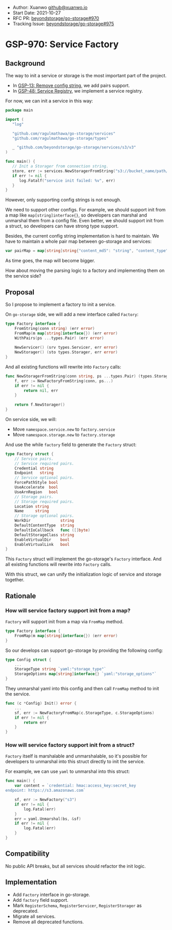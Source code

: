 - Author: Xuanwo <github@xuanwo.io>
- Start Date: 2021-10-27
- RFC PR:
  [beyondstorage/go-storage#970](https://github.com/beyondstorage/go-storage/issues/970)
- Tracking Issue:
  [beyondstorage/go-storage#975](https://github.com/beyondstorage/go-storage/issues/975)

# GSP-970: Service Factory

## Background

The way to init a service or storage is the most important part of the project.

- In [GSP-13: Remove config string](./13-remove-config-string.md), we add pairs
  support.
- In [GSP-48: Service Registry](./48-service-registry.md), we implement a
  service registry.

For now, we can init a service in this way:

```go
package main

import (
   "log"

   "github.com/ragulmathawa/go-storage/services"
   "github.com/ragulmathawa/go-storage/types"

   _ "github.com/beyondstorage/go-storage/services/s3/v3"
)

func main() {
   // Init a Storager from connection string. 
   store, err := services.NewStoragerFromString("s3://bucket_name/path/to/workdir")
   if err != nil {
      log.Fatalf("service init failed: %v", err)
   }
}
```

However, only supporting config strings is not enough.

We need to support other configs. For example, we should support init from a map
like `map[string]interface{}`, so developers can marshal and unmarshal them from
a config file. Even better, we should support init from a struct, so developers
can have strong type support.

Besides, the current config string implementation is hard to maintain. We have
to maintain a whole pair map between go-storage and services:

```go
var pairMap = map[string]string{"content_md5": "string", "content_type": "string", "context": "context.Context", "continuation_token": "string", "credential": "string", "default_content_type": "string", "default_io_callback": "func([]byte)", "default_service_pairs": "DefaultServicePairs", "default_storage_class": "string", "default_storage_pairs": "DefaultStoragePairs", "disable_100_continue": "bool", "enable_virtual_dir": "bool", "enable_virtual_link": "bool", "endpoint": "string", "excepted_bucket_owner": "string", "expire": "time.Duration", "force_path_style": "bool", "http_client_options": "*httpclient.Options", "interceptor": "Interceptor", "io_callback": "func([]byte)", "list_mode": "ListMode", "location": "string", "multipart_id": "string", "name": "string", "object_mode": "ObjectMode", "offset": "int64", "server_side_encryption": "string", "server_side_encryption_aws_kms_key_id": "string", "server_side_encryption_bucket_key_enabled": "bool", "server_side_encryption_context": "string", "server_side_encryption_customer_algorithm": "string", "server_side_encryption_customer_key": "[]byte", "service_features": "ServiceFeatures", "size": "int64", "storage_class": "string", "storage_features": "StorageFeatures", "use_accelerate": "bool", "use_arn_region": "bool", "work_dir": "string"}
```

As time goes, the map will become bigger.

How about moving the parsing logic to a factory and implementing them on the
service side?

## Proposal

So I propose to implement a factory to init a service.

On `go-storage` side, we will add a new interface called `Factory`:

```go
type Factory interface {
    FromString(conn string) (err error)
    FromMap(m map[string]interface{}) (err error)
    WithPairs(ps ...types.Pair) (err error)
    
    NewServicer() (srv types.Servicer, err error)
    NewStorager() (sto types.Storager, err error)
}
```

And all existing functions will rewrite into `Factory` calls:

```go
func NewStoragerFromString(conn string, ps ...types.Pair) (types.Storager, error) {
    f, err := NewFactoryFromString(conn, ps...)
    if err != nil {
        return nil, err
    }
    
    return f.NewStorager()
}
```

On service side, we will:

- Move `namespace.service.new` to `factory.service`
- Move `namespace.storage.new` to `factory.storage`

And use the while `factory` field to generate the `Factory` struct:

```go
type Factory struct {
    // Service pairs.
    // Service required pairs.
    Credential string
    Endpoint   string
    // Service optional pairs.
    ForcePathStyle bool
    UseAccelerate  bool
    UseArnRegion   bool
    // Storage pairs.
    // Storage required pairs.
    Location string
    Name     string
    // Storage optional pairs.
    WorkDir             string
    DefaultContentType  string
    DefaultIoCallback   func ([]byte)
    DefaultStorageClass string
    EnableVirtualDir    bool
    EnableVirtualLink   bool
}
```

This `Factory` struct will implement the go-storage's `Factory` interface. And
all existing functions will rewrite into `Factory` calls.

With this struct, we can unify the initialization logic of service and storage
together.

## Rationale

### How will service factory support init from a map?

`Factory` will support init from a map via `FromMap` method.

```go
type Factory interface {
    FromMap(m map[string]interface{}) (err error)
}
```

So our develops can support go-storage by providing the following config:

```go
type Config struct {
	...
	StorageType string `yaml:"storage_type"`
	StorageOptions map[string]interface{} `yaml:"storage_options"`
}
```

They unmarshal yaml into this config and then call `FromMap` method to init the
service.

```go
func (c *Config) Init() error {
	...
	sf, err := NewFactoryFromMap(c.StorageType, c.StorageOptions)
	if err != nil {
		return err
	}
}
```

### How will service factory support init from a struct?

`Factory` itself is marshalable and unmarshalable, so it's possible for
developers to unmarshal into this struct directly to init the service.

For example, we can use `yaml` to unmarshal into this struct:

```go
func main() {
	var content = `credential: hmac:access_key:secret_key
endpoint: https://s3.amazonaws.com`

    sf, err := NewFactory("s3")
	if err != nil {
		log.Fatal(err)
    }
    err = yaml.Unmarshal(bs, &sf)
	if err != nil {
		log.Fatal(err)
    }
}
```

## Compatibility

No public API breaks, but all services should refactor the init logic.

## Implementation

- Add `Factory` interface in go-storage.
- Add `factory` field support.
- Mark `RegisterSchema`, `RegisterServicer`, `RegisterStorager` as deprecated.
- Migrate all services.
- Remove all deprecated functions.
